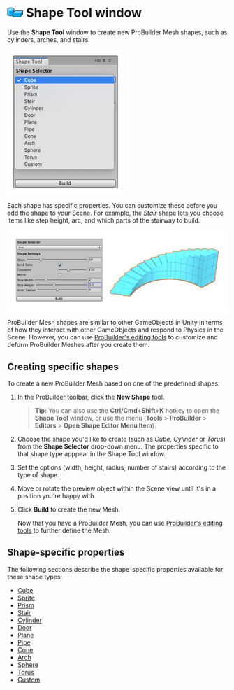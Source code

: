 # ![Shape Tool icon](images/icons/Panel_Shapes.png) Shape Tool window

Use the **Shape Tool** window to create new ProBuilder Mesh shapes, such as cylinders, arches, and stairs.

![Shape Tool properties](images/shape-tool.png) 

Each shape has specific properties. You can customize these before you add the shape to your Scene. For example, the *Stair* shape lets you choose items like step height, arc, and which parts of the stairway to build.

![Shape Tool Example](images/Example_ShapeToolsWithCurvedStair.png)

ProBuilder Mesh shapes are similar to other GameObjects in Unity in terms of how they interact with other GameObjects and respond to Physics in the Scene. However, you can use [ProBuilder's editing tools](workflow-edit) to customize and deform ProBuilder Meshes after you create them. 

## Creating specific shapes

To create a new ProBuilder Mesh based on one of the predefined shapes:

1. In the ProBuilder toolbar, click the **New Shape** tool. 

	> **Tip:** You can also use the **Ctrl/Cmd+Shift+K** hotkey to open the **Shape Tool** window, or use the menu (**Tools** > **ProBuilder** > **Editors** > **Open Shape Editor Menu Item**).

1. Choose the shape you'd like to create (such as *Cube*, *Cylinder* or *Torus*) from the __Shape Selector__ drop-down menu. The properties specific to that shape type apppear in the Shape Tool window.

1. Set the options (width, height, radius, number of stairs) according to the type of shape.

1. Move or rotate the preview object within the Scene view until it's in a position you're happy with.

1. Click **Build** to create the new Mesh. 

	Now that you have a ProBuilder Mesh, you can use [ProBuilder's editing tools](workflow-edit) to further define the Mesh.

## Shape-specific properties

The following sections describe the shape-specific properties available for these shape types:

* [Cube](Cube.md)
* [Sprite](Sprite.md)
* [Prism](Prism.md)
* [Stair](Stair.md)
* [Cylinder](Cylinder.md)
* [Door](Door.md)
* [Plane](Plane.md)
* [Pipe](Pipe.md)
* [Cone](Cone.md)
* [Arch](Arch.md)
* [Sphere](Sphere.md)
* [Torus](Torus.md)
* [Custom](Custom.md)

